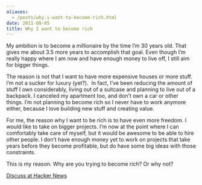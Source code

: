 ```yaml
---
aliases:
  - /posts/why-i-want-to-become-rich.html
date: 2011-08-05
title: Why I want to become rich
---
```


My ambition is to become a millionaire by the time I’m 30 years old. That gives
me about 3.5 more years to accomplish that goal. Even though I’m really happy
where I am now and have enough money to live off, I still aim for bigger
things.&#10;

The reason is not that I want to have more expensive houses or more stuff. I’m
not a sucker for luxury (yet?).  In fact, I’ve been reducing the amount of stuff
I own considerably, living out of a suitcase and planning to live out of a
backpack. I canceled my apartment too, and don’t own a car or other things. I’m
not planning to become rich so I never have to work anymore either, because I
love building new stuff and creating value.&#10;

For me, the reason why I want to be rich is to have even more freedom. I would
like to take on bigger projects. I’m now at the point where I can comfortably
take care of myself, but it would be awesome to be able to hire other people. I
don’t have enough money yet to work on projects that take years before they
become profitable, but do have some big ideas with those constraints.&#10;

This is my reason. Why are you trying to become rich? Or why not?&#10;

[Discuss at Hacker News](http://news.ycombinator.com/item?id=2849900)
